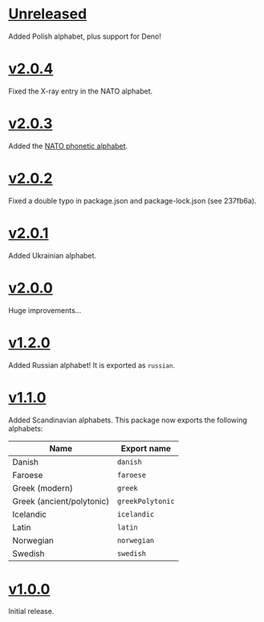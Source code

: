# [Unreleased]

Added Polish alphabet, plus support for Deno!

# [v2.0.4]

Fixed the X-ray entry in the NATO alphabet.

# [v2.0.3]

Added the [NATO phonetic alphabet](https://en.wikipedia.org/wiki/NATO_phonetic_alphabet).

# [v2.0.2]

Fixed a double typo in package.json and package-lock.json (see 237fb6a).

# [v2.0.1]

Added Ukrainian alphabet.

# [v2.0.0]

Huge improvements...

# [v1.2.0]

Added Russian alphabet! It is exported as `russian`.

# [v1.1.0]

Added Scandinavian alphabets. This package now exports the following alphabets:

| Name                      | Export name      |
|---------------------------|------------------|
| Danish                    | `danish`         |
| Faroese                   | `faroese`        |
| Greek (modern)            | `greek`          |
| Greek (ancient/polytonic) | `greekPolytonic` |
| Icelandic                 | `icelandic`      |
| Latin                     | `latin`          |
| Norwegian                 | `norwegian`      |
| Swedish                   | `swedish`        |

# [v1.0.0]

Initial release.

[Unreleased]: https://github.com/garraflavatra/alphabets/tree/main
[v1.0.0]: https://github.com/garraflavatra/alphabets/releases/tag/1.0.0
[v1.1.0]: https://github.com/garraflavatra/alphabets/releases/tag/1.1.0
[v1.2.0]: https://github.com/garraflavatra/alphabets/releases/tag/1.2.0
[v2.0.0]: https://github.com/garraflavatra/alphabets/releases/tag/v2.0.0
[v2.0.1]: https://github.com/garraflavatra/alphabets/releases/tag/v2.0.1
[v2.0.2]: https://github.com/garraflavatra/alphabets/releases/tag/v2.0.2
[v2.0.3]: https://github.com/garraflavatra/alphabets/releases/tag/v2.0.3
[v2.0.4]: https://github.com/garraflavatra/alphabets/releases/tag/v2.0.4
